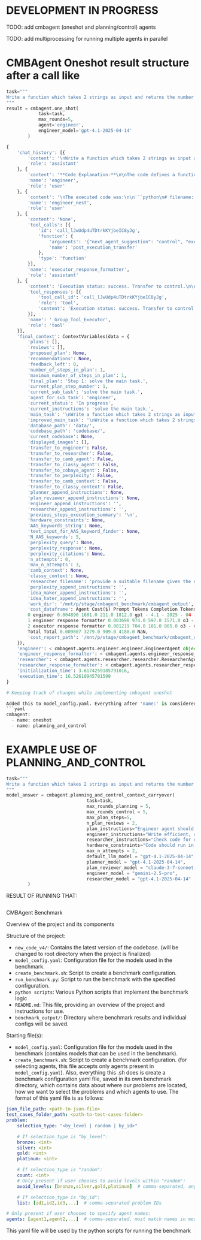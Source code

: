 
# DEVELOPMENT IN PROGRESS

TODO: add cmbagent (oneshot and planning/control) agents

TODO: add multiprocessing for running multiple agents in parallel

# CMBAgent Oneshot result structure after a call like
```python
task="""
Write a function which takes 2 strings as input and returns the number of characters as output.
"""
result = cmbagent.one_shot(
            task=task,
            max_rounds=5,
            agent='engineer',
            engineer_model='gpt-4.1-2025-04-14'
        )
```

```python
{
    'chat_history': [{
        'content': '\nWrite a function which takes 2 strings as input and returns the number of characters as output.\n',
        'role': 'assistant'
    }, {
        'content': '**Code Explanation:**\n\nThe code defines a function `count_total_characters` that takes two string inputs and returns the total number of characters in both strings combined. The function uses the built-in `len()` function for efficiency. A detailed docstring is provided. An example usage is included, and the result is printed to the console.\n\n**Python Code:**\n\n```python\ndef count_total_characters(str1, str2):\n    """\n    Counts the total number of characters in two input strings.\n\n    Parameters\n    ----------\n    str1 : str\n        The first input string.\n    str2 : str\n        The second input string.\n\n    Returns\n    -------\n    int\n        The total number of characters in both input strings.\n    """\n    return len(str1) + len(str2)\n\n# Example usage\nstring1 = "hello"\nstring2 = "world"\ntotal_characters = count_total_characters(string1, string2)\nprint("Total number of characters in the two strings: " + str(total_characters))\n```',
        'name': 'engineer',
        'role': 'user'
    }, {
        'content': '\nThe executed code was:\n\n```python\n# filename: codebase/count_characters.py\ndef count_total_characters(str1, str2):\n    """\n    Counts the total number of characters in two input strings.\n\n    Parameters\n    ----------\n    str1 : str\n        The first input string.\n    str2 : str\n        The second input string.\n\n    Returns\n    -------\n    int\n        The total number of characters in both input strings.\n    """\n    return len(str1) + len(str2)\n\n# Example usage\nstring1 = "hello"\nstring2 = "world"\ntotal_characters = count_total_characters(string1, string2)\nprint("Total number of characters in the two strings: " + str(total_characters))\n```\n\n================================================    \n\nThe output of the executed code was:\n\nExecution results:\n\nExecution output: \nTotal number of characters in the two strings: 10\n\n\n================================================    \n                        ',
        'name': 'engineer_nest',
        'role': 'user'
    }, {
        'content': 'None',
        'tool_calls': [{
            'id': 'call_lJwUdp4uTDtrkKYjbeIC8yJg',
            'function': {
                'arguments': '{"next_agent_suggestion": "control", "execution_status": "success", "fix_suggestion": null}',
                'name': 'post_execution_transfer'
            },
            'type': 'function'
        }],
        'name': 'executor_response_formatter',
        'role': 'assistant'
    }, {
        'content': 'Execution status: success. Transfer to control.\n\nxxxxxxxxxxxxxxxxxxxxxxxxxx\n\nWorkflow status:\n\nPlan step number: 1\n\nAgent for sub-task (might be different from the next agent suggestion for debugging): engineer\n\nCurrent status (before execution): In progress\n\nxxxxxxxxxxxxxxxxxxxxxxxxxx\n\n',
        'tool_responses': [{
            'tool_call_id': 'call_lJwUdp4uTDtrkKYjbeIC8yJg',
            'role': 'tool',
            'content': 'Execution status: success. Transfer to control.\n\nxxxxxxxxxxxxxxxxxxxxxxxxxx\n\nWorkflow status:\n\nPlan step number: 1\n\nAgent for sub-task (might be different from the next agent suggestion for debugging): engineer\n\nCurrent status (before execution): In progress\n\nxxxxxxxxxxxxxxxxxxxxxxxxxx\n\n'
        }],
        'name': '_Group_Tool_Executor',
        'role': 'tool'
    }],
    'final_context': ContextVariables(data = {
        'plans': [],
        'reviews': [],
        'proposed_plan': None,
        'recommendations': None,
        'feedback_left': 0,
        'number_of_steps_in_plan': 1,
        'maximum_number_of_steps_in_plan': 1,
        'final_plan': 'Step 1: solve the main task.',
        'current_plan_step_number': 1,
        'current_sub_task': 'solve the main task.',
        'agent_for_sub_task': 'engineer',
        'current_status': 'In progress',
        'current_instructions': 'solve the main task.',
        'main_task': '\nWrite a function which takes 2 strings as input and returns the number of characters as output.\n',
        'improved_main_task': '\nWrite a function which takes 2 strings as input and returns the number of characters as output.\n',
        'database_path': 'data/',
        'codebase_path': 'codebase/',
        'current_codebase': None,
        'displayed_images': [],
        'transfer_to_engineer': False,
        'transfer_to_researcher': False,
        'transfer_to_camb_agent': False,
        'transfer_to_classy_agent': False,
        'transfer_to_cobaya_agent': False,
        'transfer_to_perplexity': False,
        'transfer_to_camb_context': False,
        'transfer_to_classy_context': False,
        'planner_append_instructions': None,
        'plan_reviewer_append_instructions': None,
        'engineer_append_instructions': '',
        'researcher_append_instructions': '',
        'previous_steps_execution_summary': '\n',
        'hardware_constraints': None,
        'AAS_keywords_string': None,
        'text_input_for_AAS_keyword_finder': None,
        'N_AAS_keywords': 5,
        'perplexity_query': None,
        'perplexity_response': None,
        'perplexity_citations': None,
        'n_attempts': 0,
        'max_n_attempts': 3,
        'camb_context': None,
        'classy_context': None,
        'researcher_filename': 'provide a suitable filename given the nature of the notes. Prefer markdown extension unless otherwise instructed.',
        'perplexity_append_instructions': '',
        'idea_maker_append_instructions': '',
        'idea_hater_append_instructions': '',
        'work_dir': '/mnt/p/stage/cmbagent_benchmark/cmbagent_output',
        'cost_dataframe': Agent Cost($) Prompt Tokens Completion Tokens Total Tokens Model
        0 engineer 0.004890 1601.0 211.0 1812.0 gpt - 4.1 - 2025 - 04 - 14
        1 engineer response formatter 0.003698 974.0 597.0 1571.0 o3 - mini - 2025 - 01 - 31
        2 executor response formatter 0.001219 704.0 101.0 805.0 o3 - mini - 2025 - 01 - 31
        Total Total 0.009807 3279.0 909.0 4188.0 NaN,
        'cost_report_path': '/mnt/p/stage/cmbagent_benchmark/cmbagent_output/cost/cost_report_20250804_033159.json'
    }),
    'engineer': < cmbagent.agents.engineer.engineer.EngineerAgent object at 0x7696f4f71ac0 > ,
    'engineer_response_formatter': < cmbagent.agents.engineer_response_formatter.engineer_response_formatter.EngineerResponseFormatterAgent object at 0x7696d5249a90 > ,
    'researcher': < cmbagent.agents.researcher.researcher.ResearcherAgent object at 0x7696d1d489e0 > ,
    'researcher_response_formatter': < cmbagent.agents.researcher_response_formatter.researcher_response_formatter.ResearcherResponseFormatterAgent object at 0x7696f4bad940 > ,
    'initialization_time': 3.6174259185791016,
    'execution_time': 16.52610945701599
}

# Keeping track of changes while implementing cmbagent oneshot

Added this to model_config.yaml. Everything after 'name:' is considered an agent name, in yaml file
```yaml
cmbagent:
  - name: oneshot
  - name: planning_and_control
``` 

# EXAMPLE USE OF PLANNING_AND_CONTROL
```python
task="""
Write a function which takes 2 strings as input and returns the number of characters as output.
"""
model_answer = cmbagent.planning_and_control_context_carryover(
                              task=task,
                              max_rounds_planning = 5,
                              max_rounds_control = 5,
                              max_plan_steps=5,
                              n_plan_reviews = 2,
                              plan_instructions="Engineer agent should generate Python code for the problem, researcher agent should validate correctness and edge cases.",
                              engineer_instructions="Write efficient, clean Python code.",
                              researcher_instructions="Check code for correctness, edge cases, and performance.",
                              hardware_constraints="Code should run in <10 seconds and use only standard Python libraries.",
                              max_n_attempts = 2,
                              default_llm_model = "gpt-4.1-2025-04-14",
                              planner_model = "gpt-4.1-2025-04-14",
                              plan_reviewer_model = "claude-3-7-sonnet-20250219",
                              engineer_model = "gemini-2.5-pro",
                              researcher_model = "gpt-4.1-2025-04-14"
        )     
```
RESULT OF RUNNING THAT:
```python

```
























CMBAgent Benchmark

Overview of the project and its components

Structure of the project:

- `new_code_v4/`: Contains the latest version of the codebase. (will be changed to root directory when the project is finalized)
- `model_config.yaml`: Configuration file for the models used in the benchmark.
- `create_benchmark.sh`: Script to create a benchmark configuration.
- `run_benchmark.py`: Script to run the benchmark with the specified configuration.
- `python scripts`: Various Python scripts that implement the benchmark logic
- `README.md`: This file, providing an overview of the project and instructions for use.
- `benchmark_output/`: Directory where benchmark results and individual configs will be saved.

Starting file(s):

- `model_config.yaml`: Configuration file for the models used in the benchmark (contains models that can be used in the benchmark).
- `create_benchmark.sh`: Script to create a benchmark configuration. (for selecting agents, this file accepts only agents present in `model_config.yaml`). Also, everything this .sh does is create a benchmark configuration yaml file, saved in its own benchmark directory, which contains data about where our problems are located, how we want to select the problems and which agents to use. The format of this yaml file is as follows:

```yaml
json_file_path: <path-to-json-file>
test_cases_folder_path: <path-to-test-cases-folder>
problem:
    selection_type: "<by_level | random | by_id>"

    # If selection_type is "by_level":
    bronze: <int>
    silver: <int>
    gold: <int>
    platinum: <int>

    # If selection_type is "random":
    count: <int>
    # Only present if user chooses to avoid levels within "random":
    avoid_levels: [bronze,silver,gold,platinum]  # comma-separated, any subset

    # If selection_type is "by_id":
    list: [id1,id2,id3,...]  # comma-separated problem IDs

# Only present if user chooses to specify agent names:
agents: [agent1,agent2,...]  # comma-separated, must match names in model_config.yaml
```

This yaml file will be used by the python scripts for running the benchmark


